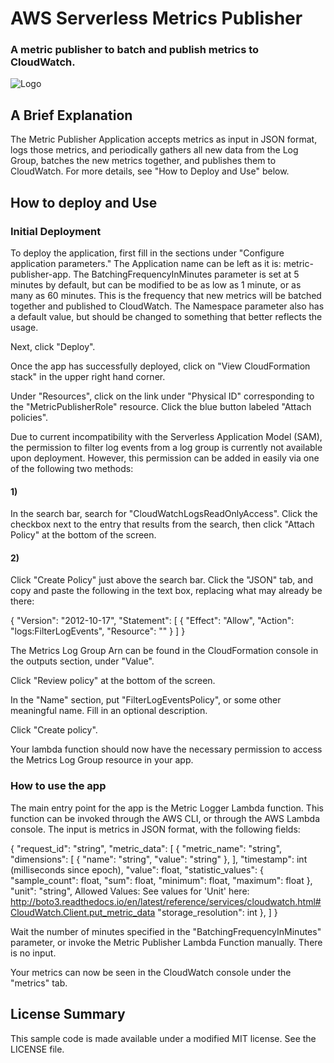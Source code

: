 # AWS Serverless Metrics Publisher

### A metric publisher to batch and publish metrics to CloudWatch.

![Logo](MetricPublisherAppDiagram.png)

## A Brief Explanation

The Metric Publisher Application accepts metrics as input in JSON format,
logs those metrics, and periodically gathers all new data from the Log Group,
batches the new metrics together, and publishes them to CloudWatch. For more
details, see "How to Deploy and Use" below.

## How to deploy and Use

### Initial Deployment

To deploy the application, first fill in the sections under "Configure
application parameters." The Application name can be left as it is:
metric-publisher-app. The BatchingFrequencyInMinutes parameter is set at
5 minutes by default, but can be modified to be as low as 1 minute, or as many
as 60 minutes. This is the frequency that new metrics will be batched together
and published to CloudWatch. The Namespace parameter also has a default value,
but should be changed to something that better reflects the usage.

Next, click "Deploy".

Once the app has successfully deployed, click on "View CloudFormation stack" in
the upper right hand corner.

Under "Resources", click on the link under "Physical ID" corresponding to
the "MetricPublisherRole" resource. Click the blue button labeled
"Attach policies".

Due to current incompatibility with the Serverless Application Model (SAM), the
permission to filter log events from a log group is currently not available upon
deployment. However, this permission can be added in easily via one of the
following two methods:

#### 1)

In the search bar, search for "CloudWatchLogsReadOnlyAccess". Click the
checkbox next to the entry that results from the search, then click
"Attach Policy" at the bottom of the screen.

#### 2)

Click "Create Policy" just above the search bar. Click the "JSON" tab,
and copy and paste the following in the text box, replacing what may already
be there:

{
    "Version": "2012-10-17",
    "Statement": [
        {
            "Effect": "Allow",
            "Action": "logs:FilterLogEvents",
            "Resource": "<REPLACE WITH METRICS LOG GROUP ARN>"
        }
    ]
}

The Metrics Log Group Arn can be found in the CloudFormation console in the
outputs section, under "Value".

Click "Review policy" at the bottom of the screen.

In the "Name" section, put "FilterLogEventsPolicy", or some other meaningful
name. Fill in an optional description.

Click "Create policy".

Your lambda function should now have the necessary permission to access the
Metrics Log Group resource in your app.

### How to use the app

The main entry point for the app is the Metric Logger Lambda function.
This function can be invoked through the AWS CLI, or through the AWS
Lambda console. The input is metrics in JSON format, with the following
fields:

{
    "request_id": "string",
    "metric_data": [
        {
            "metric_name": "string",
            "dimensions": [
                {
                    "name": "string",
                    "value": "string"
                },
            ],
            "timestamp": int (milliseconds since epoch),
            "value": float,
            "statistic_values": {
                "sample_count": float,
                "sum": float,
                "minimum": float,
                "maximum": float
            },
            "unit": "string", Allowed Values: See values for 'Unit' here: http://boto3.readthedocs.io/en/latest/reference/services/cloudwatch.html#CloudWatch.Client.put_metric_data
            "storage_resolution": int
        },
    ]
}

Wait the number of minutes specified in the "BatchingFrequencyInMinutes" parameter,
or invoke the Metric Publisher Lambda Function manually. There is no input.

Your metrics can now be seen in the CloudWatch console under the "metrics" tab.

## License Summary

This sample code is made available under a modified MIT license.
See the LICENSE file.
